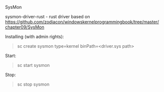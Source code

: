 SysMon

sysmon-driver-rust - rust driver based on https://github.com/zodiacon/windowskernelprogrammingbook/tree/master/chapter09/SysMon

Installing (with admin rights):
> sc create sysmon type=kernel binPath=<driver.sys path>

Start: 
> sc start sysmon

Stop:
> sc stop sysmon
